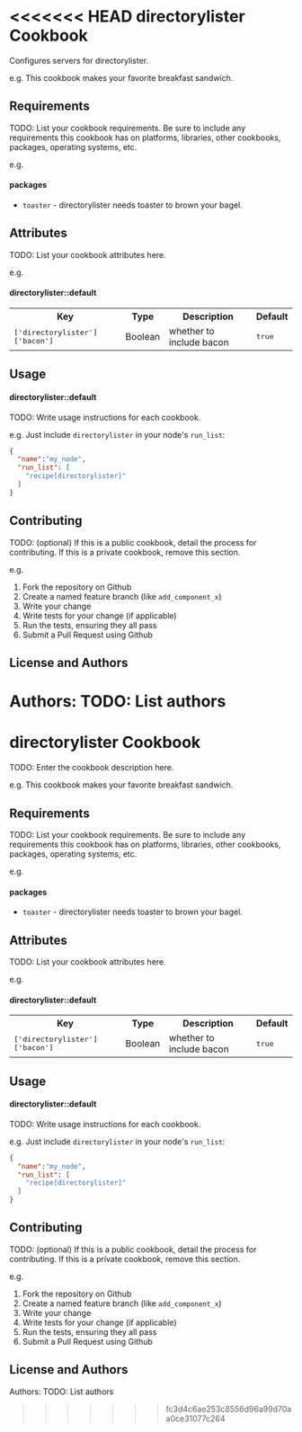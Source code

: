 <<<<<<< HEAD
directorylister Cookbook
========================
Configures servers for directorylister.

e.g.
This cookbook makes your favorite breakfast sandwich.

Requirements
------------
TODO: List your cookbook requirements. Be sure to include any requirements this cookbook has on platforms, libraries, other cookbooks, packages, operating systems, etc.

e.g.
#### packages
- `toaster` - directorylister needs toaster to brown your bagel.

Attributes
----------
TODO: List your cookbook attributes here.

e.g.
#### directorylister::default
<table>
  <tr>
    <th>Key</th>
    <th>Type</th>
    <th>Description</th>
    <th>Default</th>
  </tr>
  <tr>
    <td><tt>['directorylister']['bacon']</tt></td>
    <td>Boolean</td>
    <td>whether to include bacon</td>
    <td><tt>true</tt></td>
  </tr>
</table>

Usage
-----
#### directorylister::default
TODO: Write usage instructions for each cookbook.

e.g.
Just include `directorylister` in your node's `run_list`:

```json
{
  "name":"my_node",
  "run_list": [
    "recipe[directorylister]"
  ]
}
```

Contributing
------------
TODO: (optional) If this is a public cookbook, detail the process for contributing. If this is a private cookbook, remove this section.

e.g.
1. Fork the repository on Github
2. Create a named feature branch (like `add_component_x`)
3. Write your change
4. Write tests for your change (if applicable)
5. Run the tests, ensuring they all pass
6. Submit a Pull Request using Github

License and Authors
-------------------
Authors: TODO: List authors
=======
directorylister Cookbook
========================
TODO: Enter the cookbook description here.

e.g.
This cookbook makes your favorite breakfast sandwich.

Requirements
------------
TODO: List your cookbook requirements. Be sure to include any requirements this cookbook has on platforms, libraries, other cookbooks, packages, operating systems, etc.

e.g.
#### packages
- `toaster` - directorylister needs toaster to brown your bagel.

Attributes
----------
TODO: List your cookbook attributes here.

e.g.
#### directorylister::default
<table>
  <tr>
    <th>Key</th>
    <th>Type</th>
    <th>Description</th>
    <th>Default</th>
  </tr>
  <tr>
    <td><tt>['directorylister']['bacon']</tt></td>
    <td>Boolean</td>
    <td>whether to include bacon</td>
    <td><tt>true</tt></td>
  </tr>
</table>

Usage
-----
#### directorylister::default
TODO: Write usage instructions for each cookbook.

e.g.
Just include `directorylister` in your node's `run_list`:

```json
{
  "name":"my_node",
  "run_list": [
    "recipe[directorylister]"
  ]
}
```

Contributing
------------
TODO: (optional) If this is a public cookbook, detail the process for contributing. If this is a private cookbook, remove this section.

e.g.
1. Fork the repository on Github
2. Create a named feature branch (like `add_component_x`)
3. Write your change
4. Write tests for your change (if applicable)
5. Run the tests, ensuring they all pass
6. Submit a Pull Request using Github

License and Authors
-------------------
Authors: TODO: List authors
>>>>>>> fc3d4c6ae253c8556d96a99d70aa0ce31077c264
